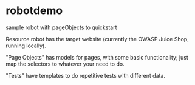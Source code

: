 # robotdemo
sample robot with pageObjects to quickstart


Resource.robot has the target website (currently the OWASP Juice Shop, running locally).

"Page Objects" has models for pages, with some basic functionality; just map the selectors to whatever your need to do.

"Tests" have templates to do repetitive tests with different data.
